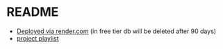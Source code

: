 # README
* [Deployed via render.com](https://dashboard.render.com/web/srv-ckrdjag5vl2c73edla60) (in free tier db will be deleted after 90 days)
* [project playlist](https://invidious.baczek.me/playlist?list=PLm8ctt9NhMNXOBboD4FvLdZU_Cner2uk0)
